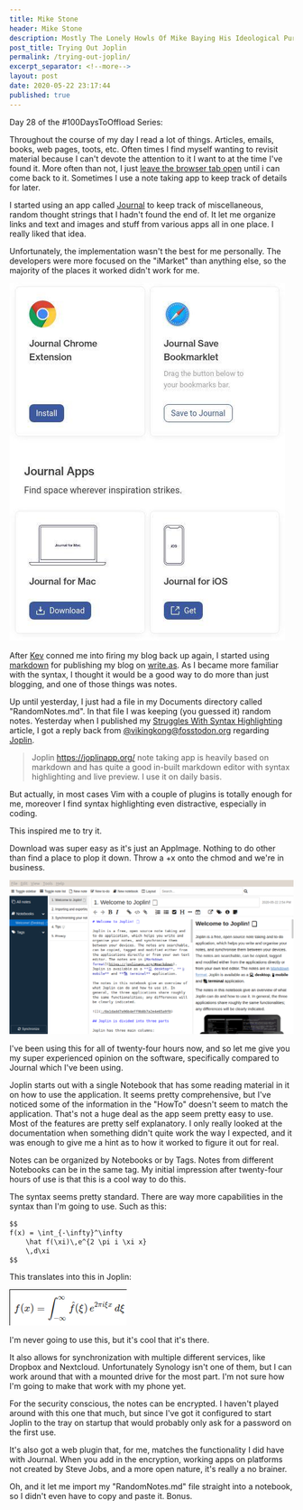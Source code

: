 ```yaml
---
title: Mike Stone
header: Mike Stone
description: Mostly The Lonely Howls Of Mike Baying His Ideological Purity At The Moon
post_title: Trying Out Joplin
permalink: /trying-out-joplin/
excerpt_separator: <!--more-->
layout: post
date: 2020-05-22 23:17:44
published: true
---
```


Day 28 of the #100DaysToOffload Series:

Throughout the course of my day I read a lot of things. Articles, emails, books, web pages, toots, etc. Often times I find myself wanting to revisit material because I can't devote the attention to it I want to at the time I've found it. More often than not, I just [leave the browser tab open](https://mikestone.me/my-problem-with-tabs) until i can come back to it. Sometimes I use a note taking app to keep track of details for later.

<!--more-->

I started using an app called [Journal](https://usejournal.com) to keep track of miscellaneous, random thought strings that I hadn't found the end of. It let me organize links and text and images and stuff from various apps all in one place. I really liked that idea.

Unfortunately, the implementation wasn't the best for me personally. The developers were more focused on the "iMarket" than anything else, so the majority of the places it worked didn't work for me.

![](/assets/images/623B1ap.jpg)

After [Kev](https://fosstodon.org/@kev) conned me into firing my blog back up again, I started using [markdown](https://mikestone.me/struggles-with-syntax-highlighting) for publishing my blog on [write.as](https://write.as). As I became more familiar with the syntax, I thought it would be a good way to do more than just blogging, and one of those things was notes.

Up until yesterday, I just had a file in my Documents directory called "RandomNotes.md". In that file I was keeping (you guessed it) random notes. Yesterday when I published my [Struggles With Syntax Highlighting](https://mikestone.me/struggles-with-syntax-highlighting) article, I got a reply back from [@vikingkong@fosstodon.org](https://fosstodon.org/@VikingKong) regarding [Joplin](https://joplinapp.org).

>Joplin https://joplinapp.org/ note taking app is heavily based on markdown and has quite a good in-built markdown editor with syntax highlighting and live preview. I use it on daily basis.
>
But actually, in most cases Vim with a couple of plugins is totally enough for me, moreover I find syntax highlighting even distractive, especially in coding.

This inspired me to try it.

Download was super easy as it's just an AppImage. Nothing to do other than find a place to plop it down. Throw a +x onto the chmod and we're in business.

![](/assets/images/KvnBj6e.png)

I've been using this for all of twenty-four hours now, and so let me give you my super experienced opinion on the software, specifically compared to Journal which I've been using.

Joplin starts out with a single Notebook that has some reading material in it on how to use the application. It seems pretty comprehensive, but I've noticed some of the information in the "HowTo" doesn't seem to match the application. That's not a huge deal as the app seem pretty easy to use. Most of the features are pretty self explanatory. I only really looked at the documentation when something didn't quite work the way I expected, and it was enough to give me a hint as to how it worked to figure it out for real.

Notes can be organized by Notebooks or by Tags. Notes from different Notebooks can be in the same tag. My initial impression after twenty-four hours of use is that this is a cool way to do this. 

The syntax seems pretty standard. There are way more capabilities in the syntax than I'm going to use. Such as this:

```
$$
f(x) = \int_{-\infty}^\infty
    \hat f(\xi)\,e^{2 \pi i \xi x}
    \,d\xi
$$
```

This translates into this in Joplin:

![](/assets/images/rtQ9i4o.png)

I'm never going to use this, but it's cool that it's there.

It also allows for synchronization with multiple different services, like Dropbox and Nextcloud. Unfortunately Synology isn't one of them, but I can work around that with a mounted drive for the most part. I'm not sure how I'm going to make that work with my phone yet.

For the security conscious, the notes can be encrypted. I haven't played around with this one that much, but since I've got it configured to start Joplin to the tray on startup that would probably only ask for a password on the first use. 

It's also got a web plugin that, for me, matches the functionality I did have with Journal. When you add in the encryption, working apps on platforms not created by Steve Jobs, and a more open nature, it's really a no brainer. 

Oh, and it let me import my "RandomNotes.md" file straight into a notebook, so I didn't even have to copy and paste it. Bonus.
